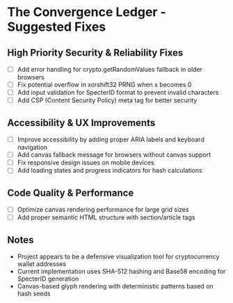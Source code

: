 # The Convergence Ledger - Suggested Fixes

## High Priority Security & Reliability Fixes
- [ ] Add error handling for crypto.getRandomValues fallback in older browsers
- [ ] Fix potential overflow in xorshift32 PRNG when x becomes 0  
- [ ] Add input validation for SpecterID format to prevent invalid characters
- [ ] Add CSP (Content Security Policy) meta tag for better security

## Accessibility & UX Improvements
- [ ] Improve accessibility by adding proper ARIA labels and keyboard navigation
- [ ] Add canvas fallback message for browsers without canvas support
- [ ] Fix responsive design issues on mobile devices
- [ ] Add loading states and progress indicators for hash calculations

## Code Quality & Performance
- [ ] Optimize canvas rendering performance for large grid sizes
- [ ] Add proper semantic HTML structure with section/article tags

## Notes
- Project appears to be a defensive visualization tool for cryptocurrency wallet addresses
- Current implementation uses SHA-512 hashing and Base58 encoding for SpecterID generation
- Canvas-based glyph rendering with deterministic patterns based on hash seeds